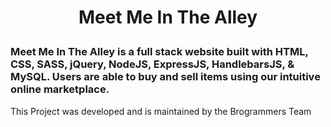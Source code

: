 #
<h1>
<p align="center">
Meet Me In The Alley
</p>
</h1>

### Meet Me In The Alley is a full stack website built with HTML, CSS, SASS, jQuery, NodeJS, ExpressJS, HandlebarsJS, & MySQL.  Users are able to buy and sell items using our intuitive online marketplace.

This Project was developed and is maintained by the Brogrammers Team

